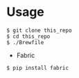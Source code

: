 # Usage

```
$ git clone this_repo
$ cd this_repo
$ ./Brewfile
```

* Fabric

```
$ pip install fabric
```
